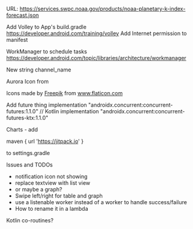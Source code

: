 URL: https://services.swpc.noaa.gov/products/noaa-planetary-k-index-forecast.json

Add Volley to App's build.gradle   https://developer.android.com/training/volley
Add Internet permission to manifest

WorkManager to schedule tasks
https://developer.android.com/topic/libraries/architecture/workmanager

New string channel_name

Aurora Icon from <div>Icons made by <a href="https://www.freepik.com" title="Freepik">Freepik</a> from <a href="https://www.flaticon.com/" title="Flaticon">www.flaticon.com</a></div>

Add future thing
implementation "androidx.concurrent:concurrent-futures:1.1.0"
    // Kotlin
    implementation "androidx.concurrent:concurrent-futures-ktx:1.1.0"

Charts - add

  maven { url 'https://jitpack.io' }

to settings.gradle


Issues and TODOs

* notification icon not showing
* replace textview with list view
* or maybe a graph?
* Swipe left/right for table and graph
* use a listenable worker instead of a worker to handle success/failure
* How to rename it in a lambda

Kotlin co-routines?
